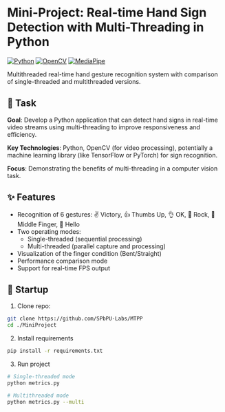 # Mini-Project: Real-time Hand Sign Detection with Multi-Threading in Python

[![Python](https://img.shields.io/badge/Python-3.12%2B-blue)](https://python.org)
[![OpenCV](https://img.shields.io/badge/OpenCV-4.11%2B-orange)](https://opencv.org)
[![MediaPipe](https://img.shields.io/badge/MediaPipe-0.10%2B-yellowgreen)](https://mediapipe.dev)

Multithreaded real-time hand gesture recognition system with comparison of single-threaded and multithreaded versions.

## 📌 Task

**Goal**: Develop a Python application that can detect hand signs in real-time video streams using multi-threading to improve responsiveness and efficiency.

**Key Technologies**: Python, OpenCV (for video processing), potentially a machine learning library (like TensorFlow or PyTorch) for sign recognition.

**Focus**: Demonstrating the benefits of multi-threading in a computer vision task.

## ✨ Features

- Recognition of 6 gestures: ✌️ Victory, 👍 Thumbs Up, 👌 OK, 🤘 Rock, 🖕 Middle Finger, 👋 Hello
- Two operating modes:
  - Single-threaded (sequential processing)
  - Multi-threaded (parallel capture and processing)
- Visualization of the finger condition (Bent/Straight)
- Performance comparison mode
- Support for real-time FPS output

## 🚀 Startup

1. Clone repo:

```bash
git clone https://github.com/SPbPU-Labs/MTPP
cd ./MiniProject
```

2. Install requirements

```bash
pip install -r requirements.txt
```

3. Run project

```bash
# Single-threaded mode
python metrics.py

# Multithreaded mode
python metrics.py --multi
```
